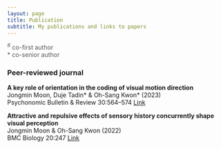 ```yaml
---
layout: page
title: Publication
subtitle: My publications and links to papers
---
```


<span style="font-size: 14px !important; color: #555;">
<sup>#</sup> co-first author
<br>* co-senior author
</span>

### Peer-reviewed journal

**A key role of orientation in the coding of visual motion direction**
<br>Jongmin Moon, Duje Tadin* & Oh-Sang Kwon* (2023)
<br>Psychonomic Bulletin & Review 30:564–574  [Link](https://link.springer.com/article/10.3758/s13423-022-02181-2)

**Attractive and repulsive effects of sensory history concurrently shape visual perception**
<br>Jongmin Moon & Oh-Sang Kwon (2022)
<br>BMC Biology 20:247  [Link](https://link.springer.com/article/10.1186/s12915-022-01444-7)
